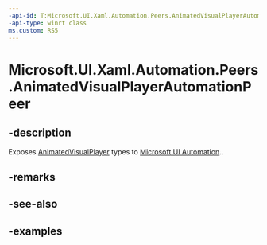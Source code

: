 ```yaml
---
-api-id: T:Microsoft.UI.Xaml.Automation.Peers.AnimatedVisualPlayerAutomationPeer
-api-type: winrt class
ms.custom: RS5
---
```


<!-- Class syntax.
public class AnimatedVisualPlayerAutomationPeer : FrameworkElementAutomationPeer, FrameworkElementAutomationPeer
-->

# Microsoft.UI.Xaml.Automation.Peers.AnimatedVisualPlayerAutomationPeer

## -description

Exposes [AnimatedVisualPlayer](../microsoft.ui.xaml.controls/animatedvisualplayer.md) types to [Microsoft UI Automation](/windows/win32/winauto/entry-uiauto-win32)..

## -remarks

## -see-also

## -examples


